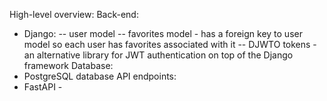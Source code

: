High-level overview:
Back-end:
 - Django:
    -- user model
    -- favorites model - has a foreign key to user model so each user has favorites associated with it
    -- DJWTO tokens - an alternative library for JWT authentication on top of the Django framework
Database:
 - PostgreSQL database
API endpoints:
 - FastAPI - 